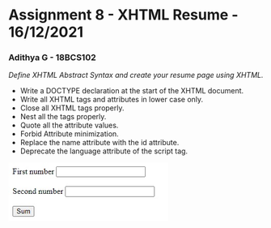 # Assignment 8 - XHTML Resume - 16/12/2021

### Adithya G - 18BCS102

_Define XHTML Abstract Syntax and create your resume page using XHTML._<br />

- Write a DOCTYPE declaration at the start of the XHTML document.
- Write all XHTML tags and attributes in lower case only.
- Close all XHTML tags properly.
- Nest all the tags properly.
- Quote all the attribute values.
- Forbid Attribute minimization.
- Replace the name attribute with the id attribute.
- Deprecate the language attribute of the script tag.

![Sample Screenshot](https://github.com/aad8ya/Internet-and-Web-Programming/blob/main/Assignment%207%20-%20Servlet%20Program%20to%20Add%202%20Numbers/SampleScreenshot.jpg)
